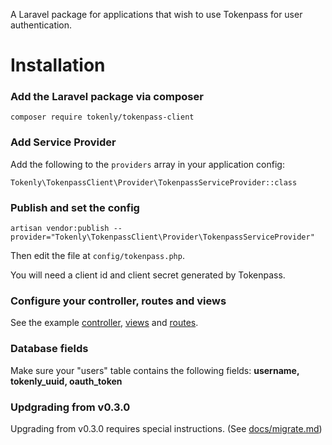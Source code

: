 A Laravel package for applications that wish to use Tokenpass for user authentication.

# Installation


### Add the Laravel package via composer

```
composer require tokenly/tokenpass-client
```


### Add Service Provider

Add the following to the `providers` array in your application config:

```
Tokenly\TokenpassClient\Provider\TokenpassServiceProvider::class
```



### Publish and set the config

```
artisan vendor:publish --provider="Tokenly\TokenpassClient\Provider\TokenpassServiceProvider"
```

Then edit the file at `config/tokenpass.php`.

You will need a client id and client secret generated by Tokenpass.



### Configure your controller, routes and views

See the example [controller](examples/controllers/AccountController.php), [views](examples/views) and [routes](examples/routes.php).


### Database fields

Make sure your "users" table contains the following fields: **username, tokenly_uuid, oauth_token**

### Updgrading from v0.3.0

Upgrading from v0.3.0 requires special instructions. (See [docs/migrate.md](docs/migrate.md))
